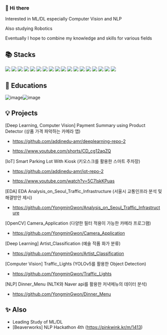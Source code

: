 ### 👋 Hi there 

Interested in ML/DL especially Computer Vision and NLP

Also studying Robotics

Eventually I hope to combine my knowledge and skills for various fields

## 📚 Stacks

<img src="https://img.shields.io/badge/Python-3776AB?style=for-the-badge&logo=Python&logoColor=white"> <img src="https://img.shields.io/badge/TensorFlow-FF6F00?style=for-the-badge&logo=TensorFlow&logoColor=white"> <img src="https://img.shields.io/badge/opencv-5C3EE8?style=for-the-badge&logo=opencv&logoColor=black">
<img src="https://img.shields.io/badge/c-%2300599C.svg?style=for-the-badge&logo=c%2B%2B&logoColor=white"/> <img src="https://img.shields.io/badge/mysql-4479A1?style=for-the-badge&logo=mysql&logoColor=white"> <img src="https://img.shields.io/badge/Amazon AWS-232F3E?style=for-the-badge&logo=Amazon AWS&logoColor=white"> <img src="https://img.shields.io/badge/linux-FCC624?style=for-the-badge&logo=linux&logoColor=black"> <img src="https://img.shields.io/badge/Ubuntu-E95420?style=for-the-badge&logo=Ubuntu&logoColor=white"> <img src="https://img.shields.io/badge/git-F05032?style=for-the-badge&logo=git&logoColor=white"> <img src="https://img.shields.io/badge/Selenium-43B02A?style=for-the-badge&logo=Selenium&logoColor=white"> <img src="https://img.shields.io/badge/Naver API-03C75A?style=for-the-badge&logo=Naver&logoColor=white"> <img src="https://img.shields.io/badge/Google API-4285F4?style=for-the-badge&logo=Google&logoColor=white"> <img src="https://img.shields.io/badge/ROS 2-22314E?style=for-the-badge&logo=ROS&logoColor=white"> <img src="https://img.shields.io/badge/Arduino-00979D?style=for-the-badge&logo=Arduino&logoColor=white"> <img src="https://img.shields.io/badge/Raspberry Pi-A22846?style=for-the-badge&logo=Raspberry Pi&logoColor=white"> <img src="https://img.shields.io/badge/Pandas-150458?style=for-the-badge&logo=Pandas&logoColor=white"> <img src="https://img.shields.io/badge/Plotly-3F4F75?style=for-the-badge&logo=Plotly&logoColor=white"> <img src="https://img.shields.io/badge/Unreal Engine-0E1128?style=for-the-badge&logo=Unreal Engine&logoColor=white"> 
 
## 🌱 Educations

![image](https://user-images.githubusercontent.com/104895130/207593739-e478ad73-ab84-4608-8ced-d64d8e8334e4.png)![image](https://user-images.githubusercontent.com/104895130/207593830-829e53ba-aca7-4c5c-980b-224983e4171b.png)



## 💡 Projects

[Deep Learning, Computer Vision] Payment Summary using Product Detector
(상품 가격 파악하는 카메라 앱)

- <https://github.com/addinedu-amr/deeplearning-repo-2>

- <https://www.youtube.com/shorts/CD_cg12aqZQ>

[IoT] Smart Parking Lot With Kiosk
(키오스크를 활용한 스마트 주차장)

- <https://github.com/addinedu-amr/iot-repo-2> 

- <https://www.youtube.com/watch?v=5C7lskKPuas>

[EDA] EDA Analysis_on_Seoul_Traffic_Infrastructure 
(서울시 교통인프라 분석 및 해결방안 제시)

- <https://github.com/YongminGwon/Analysis_on_Seoul_Traffic_Infrastructure>

[OpenCV] Camera_Application 
(다양한 필터 적용이 가능한 카메라 프로그램)

- <https://github.com/YongminGwon/Camera_Application>

[Deep Learning] Artist_Classification 
(예술 작품 화가 분류)

- <https://github.com/YongminGwon/Artist_Classification>

[Computer Vision] Traffic_Lights 
(YOLOv5를 활용한 Object Detection)

- <https://github.com/YongminGwon/Traffic_Lights>

[NLP] Dinner_Menu 
(NLTK와 Naver api를 활용한 저녁메뉴의 데이터 분석)

- <https://github.com/YongminGwon/Dinner_Menu>


## ✨ Also

- Leading Study of ML/DL
- [Beaverworks] NLP Hackathon 4th (https://pinkwink.kr/m/1413)
